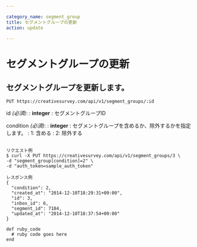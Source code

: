 ```yaml
---

category_name: segment_group
title: セグメントグループの更新
action: update

---
```


# セグメントグループの更新

## セグメントグループを更新します。

`PUT https://creativesurvey.com/api/v1/segment_groups/:id`

id _(必須)_:
: __integer__
: セグメントグループID

condition _(必須)_:
: __integer__
: セグメントグループを含めるか、除外するかを指定します。
: 1: 含める
: 2: 除外する

~~~

リクエスト例
$ curl -X PUT https://creativesurvey.com/api/v1/segment_groups/3 \
-d "segment_group[condition]=2" \
-d "auth_token=sample_auth_token"

レスポンス例
{
  "condition": 2,
  "created_at": "2014-12-10T18:29:31+09:00",
  "id": 3,
  "inbox_id": 6,
  "segment_id": 7184,
  "updated_at": "2014-12-10T18:37:54+09:00"
}

~~~

~~~
def ruby_code
  # ruby code goes here
end
~~~


